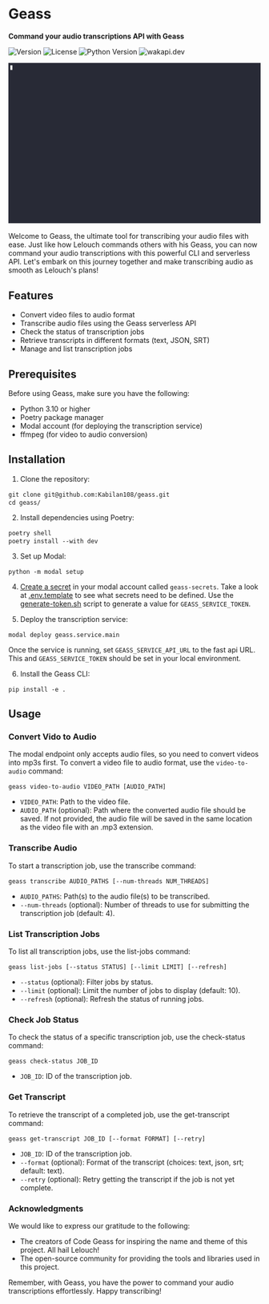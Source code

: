 # Geass

**Command your audio transcriptions API with Geass**

![Version](https://img.shields.io/badge/version-0.1.0-blue?style=for-the-badge)
![License](https://img.shields.io/badge/license-MIT-blue?style=for-the-badge)
![Python Version](https://img.shields.io/badge/python-3.10%2B-blue?style=for-the-badge&logo=python)
![wakapi.dev](https://img.shields.io/badge/wakapi.dev-19%20hrs%2047%20mins-168014?style=for-the-badge&logo=wakatime)

![geass demo](demo.gif)

Welcome to Geass, the ultimate tool for transcribing your audio files with ease. Just like how Lelouch commands others with his Geass, you can now command your audio transcriptions with this powerful CLI and serverless API. Let's embark on this journey together and make transcribing audio as smooth as Lelouch's plans!

## Features

- Convert video files to audio format
- Transcribe audio files using the Geass serverless API
- Check the status of transcription jobs
- Retrieve transcripts in different formats (text, JSON, SRT)
- Manage and list transcription jobs

## Prerequisites

Before using Geass, make sure you have the following:

- Python 3.10 or higher
- Poetry package manager
- Modal account (for deploying the transcription service)
- ffmpeg (for video to audio conversion)

## Installation

1. Clone the repository:

```shell
git clone git@github.com:Kabilan108/geass.git
cd geass/
```

2. Install dependencies using Poetry:

```shell
poetry shell
poetry install --with dev
```

3. Set up Modal:

```shell
python -m modal setup
```

4. [Create a secret](https://modal.com/docs/guide/secrets) in your modal account called `geass-secrets`. Take a look at [.env.template](.env.template) to see what secrets need to be defined. Use the [generate-token.sh](scripts/generate_token.sh) script to generate a value for `GEASS_SERVICE_TOKEN`.

5. Deploy the transcription service:

```shell
modal deploy geass.service.main
```

Once the service is running, set `GEASS_SERVICE_API_URL` to the fast api URL. This and `GEASS_SERVICE_TOKEN` should be set in your local environment.

6. Install the Geass CLI:

```shell
pip install -e .
```

## Usage

### Convert Vido to Audio

The modal endpoint only accepts audio files, so you need to convert videos into
mp3s first. To convert a video file to audio format, use the `video-to-audio`
command:

```shell
geass video-to-audio VIDEO_PATH [AUDIO_PATH]
```

- `VIDEO_PATH`: Path to the video file.
- `AUDIO_PATH` (optional): Path where the converted audio file should be saved. If not provided, the audio file will be saved in the same location as the video file with an .mp3 extension.

### Transcribe Audio

To start a transcription job, use the transcribe command:

```shell
geass transcribe AUDIO_PATHS [--num-threads NUM_THREADS]
```

- `AUDIO_PATHS`: Path(s) to the audio file(s) to be transcribed.
- `--num-threads` (optional): Number of threads to use for submitting the transcription job (default: 4).

### List Transcription Jobs

To list all transcription jobs, use the list-jobs command:

```shell
geass list-jobs [--status STATUS] [--limit LIMIT] [--refresh]
```

- `--status` (optional): Filter jobs by status.
- `--limit` (optional): Limit the number of jobs to display (default: 10).
- `--refresh` (optional): Refresh the status of running jobs.

### Check Job Status

To check the status of a specific transcription job, use the check-status command:

```shell
geass check-status JOB_ID
```

- `JOB_ID`: ID of the transcription job.

### Get Transcript

To retrieve the transcript of a completed job, use the get-transcript command:

```shell
geass get-transcript JOB_ID [--format FORMAT] [--retry]
```

- `JOB_ID`: ID of the transcription job.
- `--format` (optional): Format of the transcript (choices: text, json, srt; default: text).
- `--retry` (optional): Retry getting the transcript if the job is not yet complete.

### Acknowledgments

We would like to express our gratitude to the following:

- The creators of Code Geass for inspiring the name and theme of this project. All hail Lelouch!
- The open-source community for providing the tools and libraries used in this project.

Remember, with Geass, you have the power to command your audio transcriptions effortlessly. Happy transcribing!

